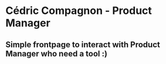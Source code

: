 # Cédric Compagnon - Product Manager
## Simple frontpage to interact with Product Manager who need a tool :)
